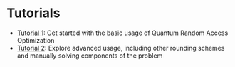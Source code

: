 # Tutorials

- [Tutorial 1](https://github.com/qiskit-community/prototype-qrao/blob/main/docs/tutorials/01_getting_started.ipynb): Get started with the basic usage of Quantum Random Access Optimization
- [Tutorial 2](https://github.com/qiskit-community/prototype-qrao/blob/main/docs/tutorials/02_advanced_usage.ipynb): Explore advanced usage, including other rounding schemes and manually solving components of the problem
